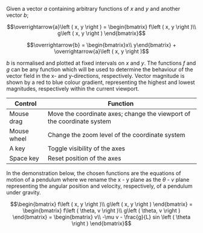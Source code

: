 Given a vector $a$ containing arbitrary functions of $x$ and $y$ and another vector $b$;

$$\overrightarrow{a}\left ( x, y \right ) = \begin{bmatrix} f\left ( x, y \right )\\
g\left ( x, y \right ) \end{bmatrix}$$

$$\overrightarrow{b} = \begin{bmatrix}x\\
y\end{bmatrix} + \overrightarrow{a}\left ( x, y \right )$$

$b$ is normalised and plotted at fixed intervals on $x$ and $y$. The functions $f$ and $g$ can be any function which will be used to determine the behaviour of the vector field in the x- and y-directions, respectively. Vector magnitude is shown by a red to blue colour gradient, representing the highest and lowest magnitudes, respectively within the current viewport.

| Control | Function |
| --- | --- |
| Mouse drag | Move the coordinate axes; change the viewport of the coordinate system |
| Mouse wheel | Change the zoom level of the coordinate system |
| A key | Toggle visibility of the axes |
| Space key | Reset position of the axes |

In the demonstration below, the chosen functions are the equations of motion of a pendulum where we rename the x - y plane as the $\theta$ - $v$ plane representing the angular position and velocity, respectively, of a pendulum under gravity.

$$\begin{bmatrix} f\left ( x, y \right )\\
g\left ( x, y \right ) \end{bmatrix} = \begin{bmatrix} f\left ( \theta, v \right )\\
g\left ( \theta, v \right ) \end{bmatrix} = \begin{bmatrix} v\\
-\mu v - \frac{g}{L} sin \left ( \theta \right ) \end{bmatrix}$$

